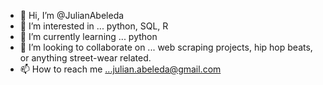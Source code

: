 - 👋 Hi, I’m @JulianAbeleda
- 👀 I’m interested in ... python, SQL, R
- 🌱 I’m currently learning ... python
- 💞️ I’m looking to collaborate on ... web scraping projects, hip hop beats, or anything street-wear related. 
- 📫 How to reach me ...julian.abeleda@gmail.com

<!---
JulianAbeleda/JulianAbeleda is a ✨ special ✨ repository because its `README.md` (this file) appears on your GitHub profile.
You can click the Preview link to take a look at your changes.
--->
